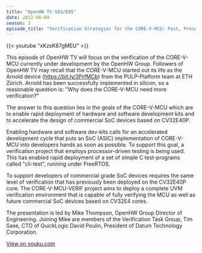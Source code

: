 ```yaml
---
title: "OpenHW TV S03/E05"
date: 2022-06-09
season: 3
episode_title: "Verification Strategies for the CORE-V-MCU: Past, Present and Future"
---
```


{{< youtube "xKzsK87gMEU" >}}

This episode of OpenHW TV will focus on the verification of the CORE-V-MCU currently under development by the OpenHW Group. Followers of OpenHW TV may recall that the CORE-V-MCU started out its life as the Arnold device (<https://bit.ly/3PrfMCb>) from the PULP-Platform team at ETH Zürich. Arnold has been successfully implemented in silicon, so a reasonable question is: "Why does the CORE-V-MCU need more verification?"

The answer to this question lies in the goals of the CORE-V-MCU which are to enable rapid deployment of hardware and software development kits and to accelerate the design of commercial SoC devices based on CV32E40P.

Enabling hardware and software dev-kits calls for an accelerated development cycle that puts an SoC (ASIC) implementation of CORE-V-MCU into developers hands as soon as possible. To support this goal, a verification project that employs processor-driven testing is being used. This has enabled rapid deployment of a set of simple C test-programs called "cli-test", running under FreeRTOS.

To support developers of commercial grade SoC devices requires the same level of verification that has previously been deployed on the CV32E40P core. The CORE-V-MCU-VERIF project aims to deploy a complete UVM verification environment that is capable of fully verifying the MCU as well as future commercial SoC devices based on CV32E4 cores.

The presentation is led by Mike Thompson, OpenHW Group Director of Engineering. Joining Mike are members of the Verification Task Group, Tim Saxe, CTO of QuickLogic David Poulin, President of Datum Technology Corporation.

[View on youku.com](https://v.youku.com/v_show/id_XNTg3NDUwNzY3Mg==.html)
